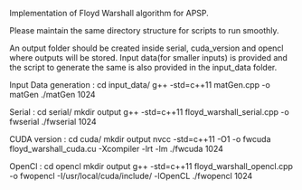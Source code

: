 Implementation of Floyd Warshall algorithm for APSP.

Please maintain the same directory structure for scripts to run smoothly.

An output folder should be created inside serial, cuda_version and opencl where outputs will be stored.
Input data(for smaller inputs) is provided and the script to generate the same is also provided in the input_data folder.

Input Data generation :
cd input_data/
g++ -std=c++11 matGen.cpp -o matGen
./matGen 1024

Serial :
cd serial/
mkdir output
g++ -std=c++11 floyd_warshall_serial.cpp -o fwserial
./fwserial 1024

CUDA version :
cd cuda/
mkdir output
nvcc -std=c++11 -O1 -o fwcuda floyd_warshall_cuda.cu -Xcompiler -lrt -lm
./fwcuda 1024

OpenCl :
cd opencl
mkdir output
g++ -std=c++11 floyd_warshall_opencl.cpp -o fwopencl -I/usr/local/cuda/include/ -lOpenCL
./fwopencl 1024
